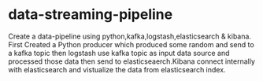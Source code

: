 # data-streaming-pipeline
Create a data-pipeline using python,kafka,logstash,elasticsearch & kibana.
First Created a Python producer which produced some random and send to a kafka topic then logstash use kafka topic as input data source
and processed those data then send to elasticseaerch.Kibana connect internally with elasticsearch and vistualize the data from elasticsearch index.  
